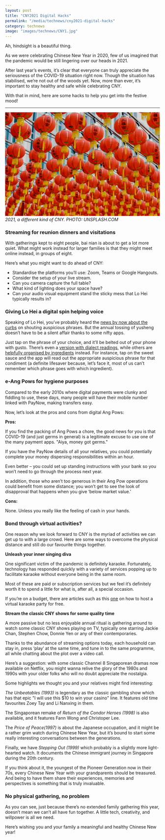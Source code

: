 ```yaml
---
layout: post
title: "CNY2021 Digital Hacks"
permalink: "/media/technews/cny2021-digital-hacks"
category: technews
image: "images/technews/CNY1.jpg"
---
```


Ah, hindsight is a beautiful thing. 

As we were celebrating Chinese New Year in 2020, few of us imagined that the pandemic would be still lingering over our heads in 2021. 

After last year’s events, it’s clear that everyone can truly appreciate the seriousness of the COVID-19 situation right now. Though the situation has stabilised, we’re not out of the woods yet. Now, more than ever, it’s important to stay healthy and safe while celebrating CNY.

With that in mind, here are some hacks to help you get into the festive mood!

---

![2021, a didfferent kind of CNY](/images/technews/CNY1.jpg)
*2021, a different kind of CNY.  PHOTO: UNSPLASH.COM*

### **Streaming for reunion dinners and visitations**

With gatherings kept to eight people, bai nian is about to get a lot more quiet. What might work instead for larger families is that they might meet online instead, in groups of eight.


Here’s what you might want to do ahead of CNY: 

- Standardise the platforms you’ll use: Zoom, Teams or Google Hangouts.
- Consider the setup of your live stream. 
- Can you camera capture the full table?
- What kind of lighting does your space have?  
- Can your audio visual equipment stand the sticky mess that Lo Hei typically results in? 


### Giving Lo Hei a digital spin helping voice

Speaking of Lo Hei, you’ve probably heard the [news by now about the curbs](https://www.straitstimes.com/life/food/masks-and-gloves-on-and-no-shouting-please-quieter-lohei-to-welcome-year-of-the-ox) on shouting auspicious phrases. But the annual tossing of yusheng doesn’t have to be a silent affair thanks to some nifty apps. 

Just tap on the phrase of your choice, and it’ll be belted out of your phone with gusto. There’s even a [version with dialect readings](http://djbeng.com/lohei.html), while others are [helpfully organised by ingredients](https://lovolume-lohei.sg) instead. For instance, tap on the sweet sauce and the app will read out the appropriate auspicious phrase for that condiment (a definite lifesaver because, let’s face it, most of us can’t remember which phrase goes with which ingredient). 


### e-Ang Pows for hygiene purposes

Compared to the early 2010s where digital payments were clunky and fiddling to use, these days, many people will have their mobile number linked with PayNow, making transfers easy. 

Now, let’s look at the pros and cons from digital Ang Pows: 

**Pros:** 

If you find the packing of Ang Pows a chore, the good news for you is that COVID-19 (and just germs in general) is a legitimate excuse to use one of the many payment apps. "Aiya, money got germs."

If you have the PayNow details of all your relatives, you could potentially complete your money dispersing responsibilities within an hour. 

Even better – you could set up standing instructions with your bank so you won’t need to go through the process next year.

In addition, those who aren’t too generous in their Ang Pow operations could benefit from some distance; you won’t get to see the look of disapproval that happens when you give ‘below market value.’

**Cons:** 

None. Unless you really like the feeling of cash in your hands. 

### **Bond through virtual activities?**

One reason why we look forward to CNY is the myriad of activities we can get up to with a large crowd. Here are some ways to overcome the physical distance and still do our favourite things together. 

**Unleash your inner singing diva**

One significant victim of the pandemic is definitely karaoke. Fortunately, technology has responded quickly with a variety of services popping up to facilitate karaoke without everyone being in the same room. 

Most of these are paid or subscription services but we feel it’s definitely worth it to spend a little for what is, after all, a special occasion. 

If you’re on a budget, there are articles such as this [one](https://www.wired.com/story/zoom-karaoke-party/) on how to host a virtual karaoke party for free.  


**Stream the classic CNY shows for some quality time**

A more passive but no less enjoyable annual ritual is gathering around to watch some classic CNY shows playing on TV, typically one starring Jackie Chan, Stephen Chow, Donnie Yen or any of their contemporaries. 

Thanks to the abundance of streaming options today, each household can stay in, press ‘play’ at the same time, and tune in to the same programme, all while chatting about the plot over a video call. 

Here’s a suggestion: with some classic Channel 8 Singaporean dramas now available on Netflix, you might wanna relive the glory of the 1980s and 1990s with your older folks who will no doubt appreciate the nostalgia. 

Some highlights we thought you and your relatives might find interesting: 

*The Unbeatables (1993)* is legendary as the classic gambling show which has that epic "I will use this $10 to win your casino" line. It features old time favourites Zoey Tay and Li Nanxing in them. 

The Singaporean remake of *Return of the Condor Heroes (1998)* is also available, and it features Fann Wong and Christoper Lee. 
 
The *Price of Peace(1997)* is about the Japanese occupation, and it might be a rather grim watch during Chinese New Year, but it’s bound to start some really interesting conversations between the generations.

Finally, we have *Stepping Out (1999)* which probably is a slightly more light-hearted watch. It documents the Chinese immigrant journey in Singapore during the 20th century. 

If you think about it, the youngest of the Pioneer Generation now in their 70s, every Chinese New Year with your grandparents should be treasured. And being to have them share their experiences, memories and perspectives is something that is truly invaluable. 


### No physical gathering, no problem


As you can see, just because there’s no extended family gathering this year, doesn’t mean we can’t all have fun together. A little tech, creativity, and willpower is all we need. 

Here’s wishing you and your family a meaningful and healthy Chinese New year!
